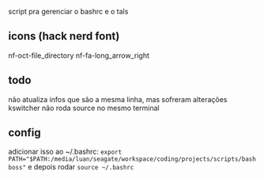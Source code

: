 script pra gerenciar o bashrc e o tals

## icons (hack nerd font)
nf-oct-file_directory
nf-fa-long_arrow_right

## todo
não atualiza infos que são a mesma linha, mas sofreram alterações
kswitcher não roda source no mesmo terminal

## config
adicionar isso ao ~/.bashrc:
`export PATH="$PATH:/media/luan/seagate/workspace/coding/projects/scripts/bashboss"`
e depois rodar `source ~/.bashrc`